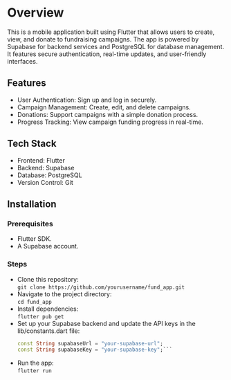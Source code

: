 # Overview

This is a mobile application built using Flutter that allows users to create, view, and donate to fundraising campaigns. The app is powered by Supabase for backend services and PostgreSQL for database management. It features secure authentication, real-time updates, and user-friendly interfaces.

## Features

- User Authentication: Sign up and log in securely.
- Campaign Management: Create, edit, and delete campaigns.
- Donations: Support campaigns with a simple donation process.
- Progress Tracking: View campaign funding progress in real-time.

## Tech Stack

- Frontend: Flutter
- Backend: Supabase
- Database: PostgreSQL
- Version Control: Git

## Installation

    
### Prerequisites

- Flutter SDK.
- A Supabase account.

### Steps

- Clone this repository:  
    ```git clone https://github.com/yourusername/fund_app.git```
-  Navigate to the project directory:  
    ```cd fund_app```
- Install dependencies:  
    ```flutter pub get```
- Set up your Supabase backend and update the API keys in the lib/constants.dart file:  
    ```dart
    const String supabaseUrl = "your-supabase-url";
    const String supabaseKey = "your-supabase-key";```
- Run the app:  
    ```flutter run```







